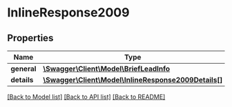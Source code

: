 # InlineResponse2009

## Properties
Name | Type | Description | Notes
------------ | ------------- | ------------- | -------------
**general** | [**\Swagger\Client\Model\BriefLeadInfo**](BriefLeadInfo.md) |  | [optional] 
**details** | [**\Swagger\Client\Model\InlineResponse2009Details[]**](InlineResponse2009Details.md) |  | [optional] 

[[Back to Model list]](../../README.md#documentation-for-models) [[Back to API list]](../../README.md#documentation-for-api-endpoints) [[Back to README]](../../README.md)

